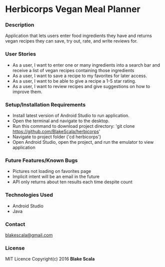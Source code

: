 # Herbicorps Vegan Meal Planner
### Description
Application that lets users enter food ingredients they have and returns vegan recipes they can save, try out, rate, and write reviews for.

### User Stories
* As a user, I want to enter one or many ingredients into a search bar and receive a list of vegan recipes containing those ingredients
* As a user, I want to save a recipe to my favorites for later access.
* As a user, I want to be able to give a recipe a 1-5 star rating.
* As a user, I want to review recipes and give suggestions on how to improve them.

### Setup/Installation Requirements
* Install latest version of Android Studio to run application.
* Open the terminal and navigate to the desktop.
* Run this command to download project directory: 'git clone https://github.com/BlakeScala/herbicorps'
* Navigate to project folder ('cd herbicorps')
* Open Android Studio, open the project, and run the emulator to view application

### Future Features/Known Bugs

* Pictures not loading on favorites page
* Implicit intent will be an email in the future
* API only returns about ten results each time despite count

### Technologies Used
* Android Studio
* Java

### Contact
blakescala@gmail.com

### License
MIT Licence
Copyright(c) 2016 **Blake Scala**
